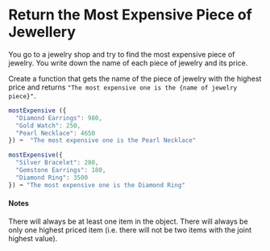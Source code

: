 # Return the Most Expensive Piece of Jewellery

You go to a jewelry shop and try to find the most expensive piece of jewelry. You write down the name of each piece of jewelry and its price.

Create a function that gets the name of the piece of jewelry with the highest price and returns  `"The most expensive one is the {name of jewelry piece}"`.

```js
mostExpensive ({
  "Diamond Earrings": 980,
  "Gold Watch": 250,
  "Pearl Necklace": 4650
}) ➞  "The most expensive one is the Pearl Necklace"

mostExpensive({
  "Silver Bracelet": 280,
  "Gemstone Earrings": 180,
  "Diamond Ring": 3500
}) ➞ "The most expensive one is the Diamond Ring"
```
#### Notes
 There will always be at least one item in the object.
 There will always be only one highest priced item (i.e. there will not be two items with the joint highest value). 